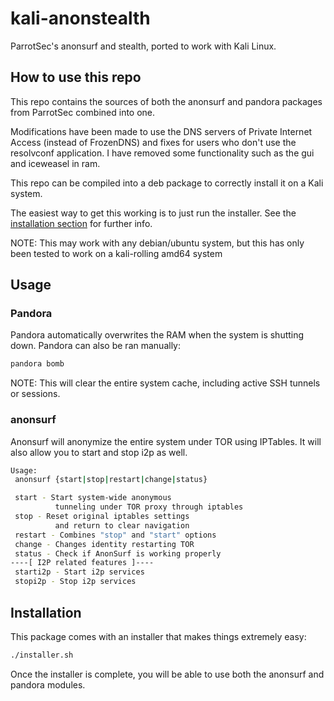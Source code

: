 # kali-anonstealth

ParrotSec's anonsurf and stealth, ported to work with Kali Linux.

## How to use this repo

This repo contains the sources of both the anonsurf and pandora packages from ParrotSec combined into one.

Modifications have been made to use the DNS servers of Private Internet Access (instead of FrozenDNS) and fixes for users who don't use the resolvconf application. I have removed some functionality such as the gui and iceweasel in ram.

This repo can be compiled into a deb package to correctly install it on a Kali system.

The easiest way to get this working is to just run the installer. See the [installation section](#Installation) for further info.

NOTE: This may work with any debian/ubuntu system, but this has only been tested to work on a kali-rolling amd64 system

## Usage
### Pandora
Pandora automatically overwrites the RAM when the system is shutting down. Pandora can also be ran manually:
```bash
pandora bomb
```

NOTE: This will clear the entire system cache, including active SSH tunnels or sessions.

### anonsurf
Anonsurf will anonymize the entire system under TOR using IPTables. It will also allow you to start and stop i2p as well.
```bash
Usage:
 anonsurf {start|stop|restart|change|status}

 start - Start system-wide anonymous
          tunneling under TOR proxy through iptables
 stop - Reset original iptables settings
          and return to clear navigation
 restart - Combines "stop" and "start" options
 change - Changes identity restarting TOR 
 status - Check if AnonSurf is working properly
----[ I2P related features ]----
 starti2p - Start i2p services
 stopi2p - Stop i2p services
```

## Installation
This package comes with an installer that makes things extremely easy:

```bash
./installer.sh
```

Once the installer is complete, you will be able to use both the anonsurf and pandora modules.
